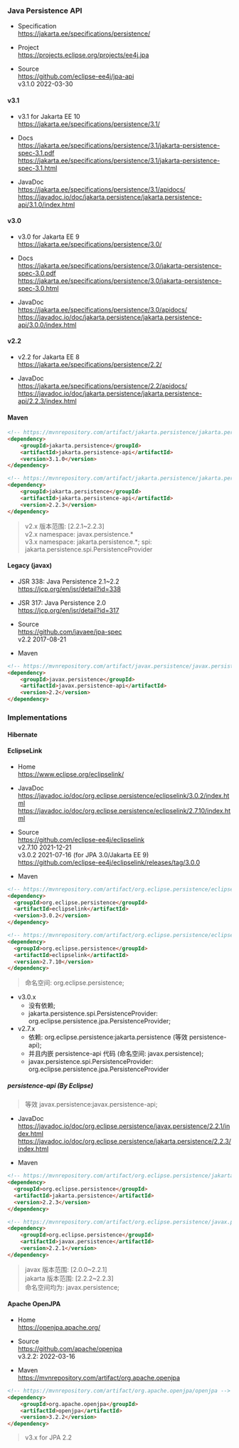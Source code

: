 
### Java Persistence API

- Specification  
  https://jakarta.ee/specifications/persistence/

- Project  
  https://projects.eclipse.org/projects/ee4j.jpa

- Source  
  https://github.com/eclipse-ee4j/jpa-api  
  v3.1.0 2022-03-30

#### v3.1

- v3.1 for Jakarta EE 10  
  https://jakarta.ee/specifications/persistence/3.1/

- Docs  
  https://jakarta.ee/specifications/persistence/3.1/jakarta-persistence-spec-3.1.pdf  
  https://jakarta.ee/specifications/persistence/3.1/jakarta-persistence-spec-3.1.html  

- JavaDoc  
  https://jakarta.ee/specifications/persistence/3.1/apidocs/
  https://javadoc.io/doc/jakarta.persistence/jakarta.persistence-api/3.1.0/index.html

#### v3.0

- v3.0 for Jakarta EE 9  
  https://jakarta.ee/specifications/persistence/3.0/

- Docs  
  https://jakarta.ee/specifications/persistence/3.0/jakarta-persistence-spec-3.0.pdf  
  https://jakarta.ee/specifications/persistence/3.0/jakarta-persistence-spec-3.0.html  

- JavaDoc  
  https://jakarta.ee/specifications/persistence/3.0/apidocs/  
  https://javadoc.io/doc/jakarta.persistence/jakarta.persistence-api/3.0.0/index.html  

#### v2.2

- v2.2 for Jakarta EE 8  
  https://jakarta.ee/specifications/persistence/2.2/

- JavaDoc  
  https://jakarta.ee/specifications/persistence/2.2/apidocs/  
  https://javadoc.io/doc/jakarta.persistence/jakarta.persistence-api/2.2.3/index.html  

#### Maven

```html
<!-- https://mvnrepository.com/artifact/jakarta.persistence/jakarta.persistence-api -->
<dependency>
    <groupId>jakarta.persistence</groupId>
    <artifactId>jakarta.persistence-api</artifactId>
    <version>3.1.0</version>
</dependency>

<!-- https://mvnrepository.com/artifact/jakarta.persistence/jakarta.persistence-api -->
<dependency>
    <groupId>jakarta.persistence</groupId>
    <artifactId>jakarta.persistence-api</artifactId>
    <version>2.2.3</version>
</dependency>
```
> v2.x 版本范围: [2.2.1~2.2.3]  
> v2.x namespace: javax.persistence.*  
> v3.x namespace: jakarta.persistence.*; spi: jakarta.persistence.spi.PersistenceProvider

#### Legacy (javax)

- JSR 338: Java Persistence 2.1~2.2  
  https://jcp.org/en/jsr/detail?id=338

- JSR 317: Java Persistence 2.0  
  https://jcp.org/en/jsr/detail?id=317

- Source  
  https://github.com/javaee/jpa-spec  
  v2.2 2017-08-21

- Maven
```html
<!-- https://mvnrepository.com/artifact/javax.persistence/javax.persistence-api -->
<dependency>
    <groupId>javax.persistence</groupId>
    <artifactId>javax.persistence-api</artifactId>
    <version>2.2</version>
</dependency>
```


### Implementations

#### Hibernate

#### EclipseLink

- Home  
  https://www.eclipse.org/eclipselink/

- JavaDoc  
  https://javadoc.io/doc/org.eclipse.persistence/eclipselink/3.0.2/index.html  
  https://javadoc.io/doc/org.eclipse.persistence/eclipselink/2.7.10/index.html

- Source  
  https://github.com/eclipse-ee4j/eclipselink  
  v2.7.10 2021-12-21  
  v3.0.2 2021-07-16 (for JPA 3.0/Jakarta EE 9)  
  https://github.com/eclipse-ee4j/eclipselink/releases/tag/3.0.0

- Maven
```html
<!-- https://mvnrepository.com/artifact/org.eclipse.persistence/eclipselink -->
<dependency>
  <groupId>org.eclipse.persistence</groupId>
  <artifactId>eclipselink</artifactId>
  <version>3.0.2</version>
</dependency>

<!-- https://mvnrepository.com/artifact/org.eclipse.persistence/eclipselink -->
<dependency>
  <groupId>org.eclipse.persistence</groupId>
  <artifactId>eclipselink</artifactId>
  <version>2.7.10</version>
</dependency>
```
> 命名空间: org.eclipse.persistence;
- v3.0.x
  - 没有依赖;
  - jakarta.persistence.spi.PersistenceProvider: org.eclipse.persistence.jpa.PersistenceProvider;
- v2.7.x
  - 依赖: org.eclipse.persistence:jakarta.persistence (等效 persistence-api);
  - 并且内嵌 persistence-api 代码 (命名空间: javax.persistence);
  - javax.persistence.spi.PersistenceProvider: org.eclipse.persistence.jpa.PersistenceProvider

##### persistence-api (By Eclipse)
> 等效 javax.persistence:javax.persistence-api;

- JavaDoc  
  https://javadoc.io/doc/org.eclipse.persistence/javax.persistence/2.2.1/index.html  
  https://javadoc.io/doc/org.eclipse.persistence/jakarta.persistence/2.2.3/index.html

- Maven
```html
<!-- https://mvnrepository.com/artifact/org.eclipse.persistence/jakarta.persistence -->
<dependency>
  <groupId>org.eclipse.persistence</groupId>
  <artifactId>jakarta.persistence</artifactId>
  <version>2.2.3</version>
</dependency>

<!-- https://mvnrepository.com/artifact/org.eclipse.persistence/javax.persistence -->
<dependency>
    <groupId>org.eclipse.persistence</groupId>
    <artifactId>javax.persistence</artifactId>
    <version>2.2.1</version>
</dependency>
```
> javax 版本范围: [2.0.0~2.2.1]  
> jakarta 版本范围: [2.2.2~2.2.3]  
> 命名空间均为: javax.persistence;

#### Apache OpenJPA

- Home  
  https://openjpa.apache.org/

- Source  
  https://github.com/apache/openjpa  
  v3.2.2: 2022-03-16

- Maven  
  https://mvnrepository.com/artifact/org.apache.openjpa
```html
<!-- https://mvnrepository.com/artifact/org.apache.openjpa/openjpa -->
<dependency>
    <groupId>org.apache.openjpa</groupId>
    <artifactId>openjpa</artifactId>
    <version>3.2.2</version>
</dependency>
```
> v3.x for JPA 2.2